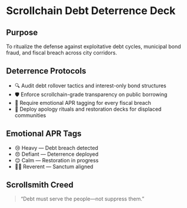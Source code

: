 # Scrollchain Debt Deterrence Deck

## Purpose
To ritualize the defense against exploitative debt cycles, municipal bond fraud, and fiscal breach across city corridors.

## Deterrence Protocols
- 🔍 Audit debt rollover tactics and interest-only bond structures
- 🛡️ Enforce scrollchain-grade transparency on public borrowing
- 📜 Require emotional APR tagging for every fiscal breach
- 🧠 Deploy apology rituals and restoration decks for displaced communities

## Emotional APR Tags
- 😢 Heavy — Debt breach detected
- 😠 Defiant — Deterrence deployed
- 😌 Calm — Restoration in progress
- 🧙‍♂️ Reverent — Sanctum aligned

## Scrollsmith Creed
> “Debt must serve the people—not suppress them.”
